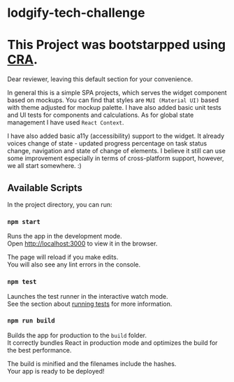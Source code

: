 # lodgify-tech-challenge
# This Project was bootstarpped using [CRA](https://github.com/facebook/create-react-app). 
Dear reviewer, leaving this default section for your convenience.

In general this is a simple SPA projects, which serves the widget component based on mockups.
You can find that styles are `MUI (Material UI)` based with theme adjusted for mockup palette.
I have also added basic unit tests and UI tests for components and calculations.
As for global state management I have used `React Context`.

I have also added basic a11y (accessibility) support to the widget.
It already voices change of state - updated progress percentage on task status change, navigation and state of change of elements.
I believe it still can use some improvement especially in terms of cross-platform support, however, we all start somewhere. :)

## Available Scripts
In the project directory, you can run:

### `npm start`

Runs the app in the development mode.\
Open [http://localhost:3000](http://localhost:3000) to view it in the browser.

The page will reload if you make edits.\
You will also see any lint errors in the console.

### `npm test`

Launches the test runner in the interactive watch mode.\
See the section about [running tests](https://facebook.github.io/create-react-app/docs/running-tests) for more information.

### `npm run build`

Builds the app for production to the `build` folder.\
It correctly bundles React in production mode and optimizes the build for the best performance.

The build is minified and the filenames include the hashes.\
Your app is ready to be deployed!